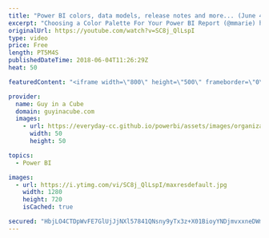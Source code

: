 ```yaml
---
title: "Power BI colors, data models, release notes and more... (June 4, 2018)"
excerpt: "Choosing a Color Palette For Your Power BI Report (@mmarie) https://datasavvy.me/2018/05/26/choosing-a-color-palette-for-your-power-bi-report/  DATA MODEL ANTI-PATTERNS (@BrettPowell76) https://insightsquest.com/2018/05/27/data-model-anti-patterns/  On-premises data gateway May update is now available"
originalUrl: https://youtube.com/watch?v=SC8j_QlLspI
type: video
price: Free
length: PT5M4S
publishedDateTime: 2018-06-04T11:26:29Z
heat: 50

featuredContent: "<iframe width=\"800\" height=\"500\" frameborder=\"0\" src=\"https://www.youtube.com/embed/SC8j_QlLspI\" allow=\"accelerometer; autoplay; encrypted-media; gyroscope; picture-in-picture\" allowfullscreen></iframe>"

provider:
  name: Guy in a Cube
  domain: guyinacube.com
  images:
    - url: https://everyday-cc.github.io/powerbi/assets/images/organizations/guyinacube.com-50x50.jpg
      width: 50
      height: 50

topics:
  - Power BI

images:
  - url: https://i.ytimg.com/vi/SC8j_QlLspI/maxresdefault.jpg
    width: 1280
    height: 720
    isCached: true

secured: "HbjLO4CTDpWvFE7GlUjJjNXl57841QNsny9yTx3z+X01BioyYNDjmvxxneDWm8gLtuA8R2Sxud5g0RNTTgadDUp1iR+XWnOrTb85Jj5Bp60xvcjsp/ERvXb64mHqzhtgkS0ht9gQzaQi9YPtvoHD17H2FxbNvTCk7dCXZzWyNCSrQtSrRPGS33NPHHnEJvadU13+S11qiWN+D5r/KWLyhFEIe1OpfYM7X/VqSvex167//w6qe7vzYbsJJj9RwzOz1gBjiS3pfP8vpvVZ8+8JNDTdFUpwgge+qthXJ02/363impSOYXHERc3W+r+V1P7Be1zvvM6QfcxWwoJgtDw6QMKZnBzQ35/Hq5ts9exxJ9gZDRPBW6L8AfTzR+BiTj1rBNeWaOeudZCntxivm8pQ124EURZRjtXOes1jV694EbY=;mZRWiW+Szm5zAOKkNxVXBQ=="
---
```


